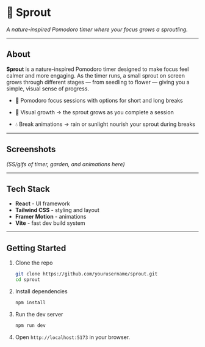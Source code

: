 # 🌱 Sprout

*A nature-inspired Pomodoro timer where your focus grows a sproutling.*

---

## About

**Sprout** is a nature-inspired Pomodoro timer designed to make focus feel calmer and more engaging. As the timer runs, a small sprout on screen grows through different stages — from seedling to flower — giving you a simple, visual sense of progress.

- 🎯 Pomodoro focus sessions with options for short and long breaks

- 🌱 Visual growth → the sprout grows as you complete a session

- 💧 Break animations → rain or sunlight nourish your sprout during breaks

---

## Screenshots

*(SS/gifs of timer, garden, and animations here)*

---

## Tech Stack

- **React** - UI framework  
- **Tailwind CSS** - styling and layout  
- **Framer Motion** - animations  
- **Vite** - fast dev build system  

---

## Getting Started

1. Clone the repo  
   ```bash
   git clone https://github.com/yourusername/sprout.git
   cd sprout
   ```

2. Install dependencies
    ```bash
    npm install
    ```

3. Run the dev server
    ```bash
    npm run dev
    ```

4. Open `http://localhost:5173` in your browser.
